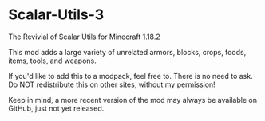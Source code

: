 # Scalar-Utils-3

The Revivial of Scalar Utils for Minecraft 1.18.2

This mod adds a large variety of unrelated armors, blocks, crops, foods, items, tools, and weapons.

If you'd like to add this to a modpack, feel free to. There is no need to ask.
Do NOT redistribute this on other sites, without my permission!

Keep in mind, a more recent version of the mod may always be available on GitHub, just not yet released.
